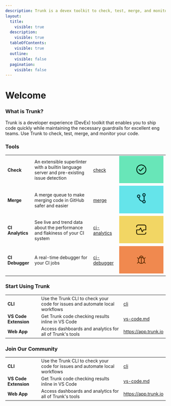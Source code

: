 ```yaml
---
description: Trunk is a devex toolkit to check, test, merge, and monitor your code.
layout:
  title:
    visible: true
  description:
    visible: true
  tableOfContents:
    visible: true
  outline:
    visible: false
  pagination:
    visible: false
---
```


# Welcome

### What is Trunk?

Trunk is a developer experience (DevEx) toolkit that enables you to ship code quickly while maintaining the necessary guardrails for excellent eng teams. Use Trunk to check, test, merge, and monitor your code.

### Tools

|                  |                                                                                           |                                          |                                         |
| :--------------- | :---------------------------------------------------------------------------------------- | :--------------------------------------- | :-------------------------------------- |
| **Check**        | An extensible superlinter with a builtin language server and pre-existing issue detection | [check](./check/readme.md)               | ![Check.svg](./Check.svg)               |
| **Merge**        | A merge queue to make merging code in GitHub safer and easier                             | [merge](./merge/readme.md)               | ![Merge.svg](./Merge.svg)               |
| **CI Analytics** | See live and trend data about the performance and flakiness of your CI system             | [ci-analytics](./ci-analytics/readme.md) | ![ci-analytics.svg](./ci-analytics.svg) |
| **CI Debugger**  | A real-time debugger for your CI jobs                                                     | [ci-debugger](./ci-debugger/readme.md)   | ![ci-debugger.svg](./ci-debugger.svg)   |

### Start Using Trunk

|                       |                                                                              |                                                  |
| :-------------------- | :--------------------------------------------------------------------------- | :----------------------------------------------- |
| **CLI**               | Use the Trunk CLI to check your code for issues and automate local workflows | [cli](./check/advanced-setup/cli/readme.md)      |
| **VS Code Extension** | Get Trunk code checking results inline in VS Code                            | [vs-code.md](./check/ide-integration/vs-code.md) |
| **Web App**           | Access dashboards and analytics for all of Trunk's tools                     | https://app.trunk.io                             |

### Join Our Community

|                       |                                                                              |                                                  |
| :-------------------- | :--------------------------------------------------------------------------- | :----------------------------------------------- |
| **CLI**               | Use the Trunk CLI to check your code for issues and automate local workflows | [cli](./check/advanced-setup/cli/readme.md)      |
| **VS Code Extension** | Get Trunk code checking results inline in VS Code                            | [vs-code.md](./check/ide-integration/vs-code.md) |
| **Web App**           | Access dashboards and analytics for all of Trunk's tools                     | https://app.trunk.io                             |
